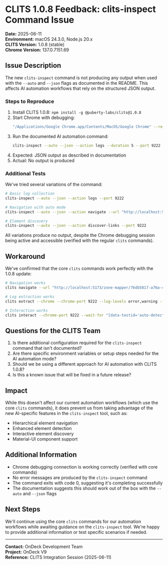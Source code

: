# CLITS 1.0.8 Feedback: clits-inspect Command Issue

**Date:** 2025-06-11  
**Environment:** macOS 24.3.0, Node.js 20.x  
**CLITS Version:** 1.0.8 (stable)  
**Chrome Version:** 137.0.7151.69

## Issue Description

The new `clits-inspect` command is not producing any output when used with the `--auto` and `--json` flags as documented in the README. This affects AI automation workflows that rely on the structured JSON output.

### Steps to Reproduce

1. Install CLITS 1.0.8: `npm install -g @puberty-labs/clits@1.0.8`
2. Start Chrome with debugging: 
   ```bash
   "/Applications/Google Chrome.app/Contents/MacOS/Google Chrome" --remote-debugging-port=9222 --user-data-dir=/tmp/chrome-debug
   ```
3. Run the documented AI automation command:
   ```bash
   clits-inspect --auto --json --action logs --duration 5 --port 9222
   ```
4. Expected: JSON output as described in documentation
5. Actual: No output is produced

### Additional Tests

We've tried several variations of the command:

```bash
# Basic log collection
clits-inspect --auto --json --action logs --port 9222

# Navigation with auto mode
clits-inspect --auto --json --action navigate --url "http://localhost:5173/zone-mapper/76db5817-a76a-42bb-924f-be72a37d1486" --port 9222

# Element discovery
clits-inspect --auto --json --action discover-links --port 9222
```

All variations produce no output, despite the Chrome debugging session being active and accessible (verified with the regular `clits` commands).

## Workaround

We've confirmed that the core `clits` commands work perfectly with the 1.0.8 update:

```bash
# Navigation works
clits navigate --url "http://localhost:5173/zone-mapper/76db5817-a76a-42bb-924f-be72a37d1486" --wait-for "body" --chrome-port 9222

# Log extraction works
clits extract --chrome --chrome-port 9222 --log-levels error,warning --sources console

# Interaction works
clits interact --chrome-port 9222 --wait-for "[data-testid='auto-detect-headers']" --timeout 5000
```

## Questions for the CLITS Team

1. Is there additional configuration required for the `clits-inspect` command that isn't documented?
2. Are there specific environment variables or setup steps needed for the AI automation mode?
3. Should we be using a different approach for AI automation with CLITS 1.0.8?
4. Is this a known issue that will be fixed in a future release?

## Impact

While this doesn't affect our current automation workflows (which use the core `clits` commands), it does prevent us from taking advantage of the new AI-specific features in the `clits-inspect` tool, such as:

- Hierarchical element navigation
- Enhanced element detection
- Interactive element discovery
- Material-UI component support

## Additional Information

- Chrome debugging connection is working correctly (verified with core commands)
- No error messages are produced by the `clits-inspect` command
- The command exits with code 0, suggesting it's completing successfully
- The documentation suggests this should work out of the box with the `--auto` and `--json` flags

## Next Steps

We'll continue using the core `clits` commands for our automation workflows while awaiting guidance on the `clits-inspect` tool. We're happy to provide additional information or test specific scenarios if needed.

---

**Contact:** OnDeck Development Team  
**Project:** OnDeck V9  
**Reference:** CLITS Integration Session (2025-06-11) 
